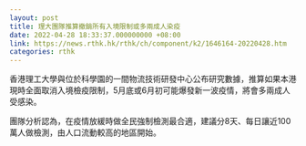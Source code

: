 ```yaml
---
layout: post
title: 理大團隊推算撤銷所有入境限制或多兩成人染疫
date: 2022-04-28 18:33:37.000000000 +08:00
link: https://news.rthk.hk/rthk/ch/component/k2/1646164-20220428.htm
categories: rthk
---
```


香港理工大學與位於科學園的一間物流技術研發中心公布研究數據，推算如果本港現時全面取消入境檢疫限制，5月底或6月初可能爆發新一波疫情，將會多兩成人受感染。

團隊分析認為，在疫情放緩時做全民強制檢測最合適，建議分8天、每日讓近100萬人做檢測，由人口流動較高的地區開始。
